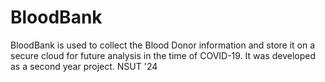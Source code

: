 # BloodBank
 BloodBank is used to collect the Blood Donor information and store it on a secure cloud for future analysis in the time of COVID-19. It was developed as a second year project. NSUT '24
